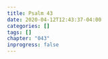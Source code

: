 ```yaml
---
title: Psalm 43
date: 2020-04-12T12:43:37-04:00
categories: []
tags: []
chapter: "043"
inprogress: false
---
```


